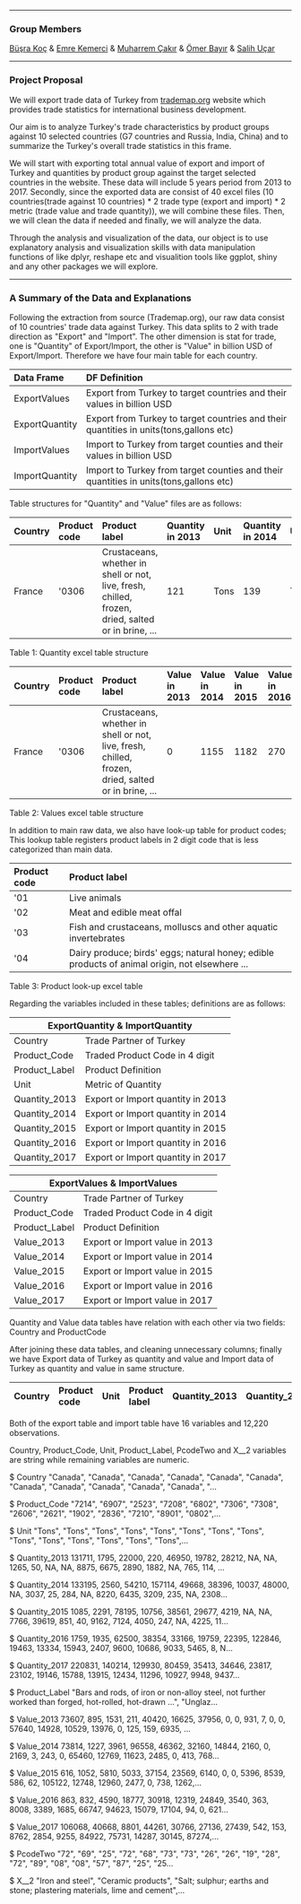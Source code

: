 ﻿***
### Group Members
[Büşra Koç](https://mef-bda503.github.io/pj18-busraakoc/) 	&	 [Emre Kemerci](https://mef-bda503.github.io/pj18-EmreKemerci/)		&	 [Muharrem Çakır](https://mef-bda503.github.io/pj18-muharremcakir81/)	&	[Ömer Bayır](https://mef-bda503.github.io/pj18-omerbayir/) 	&	[Salih Uçar](https://mef-bda503.github.io/pj18-ucarsal/)

***
### Project Proposal
We will export trade data of Turkey from [trademap.org](https://www.trademap.org/) website which provides trade statistics for international business development.


Our aim is to analyze Turkey's trade characteristics by product groups against 10 selected countries (G7 countries and Russia, India, China) and to summarize the Turkey's overall trade statistics in this frame.


We will start with exporting total annual value of export and import of Turkey and quantities by product group against the target selected countries in the website. These data will include 5 years period from 2013 to 2017.
Secondly, since the exported data are consist of 40 excel files (10 countries(trade against 10 countries) * 2 trade type (export and import) * 2 metric (trade value and trade quantity)), we will combine these files.
Then, we will clean the data if needed and finally, we will analyze the data.


Through the analysis and visualization of the data, our object is to use explanatory analysis and visualization skills with data manipulation functions of like dplyr, reshape etc and visualition tools like ggplot, shiny and any other packages we will explore.

***
### A Summary of the Data and Explanations       
Following the extraction from source (Trademap.org), our raw data consist of 10 countries' trade data against Turkey. This data splits to 2 with trade direction as "Export" and "Import". The other dimension is stat for trade, one is "Quantity" of Export/Import, the other is "Value" in billion USD of Export/Import. Therefore we have four main table for each country.


<table>
<thead>
<tr class="header">
<th align="left">Data Frame</th>
<th align="left">DF Definition</th>
</tr>
</thead>

<tbody>
<tr class="odd">
<td align="left">ExportValues</td>
<td align="left">Export from Turkey to target countries and their values in billion USD</td>
</tr>
<tr class="odd">
<td align="left">ExportQuantity</td>
<td align="left">Export from Turkey to target countries and their quantities in units(tons,gallons etc)</td>
</tr>
<tr class="odd">
<td align="left">ImportValues</td>
<td align="left">Import to Turkey from target counties and their values in billion USD</td>
</tr>
<tr class="odd">
<td align="left">ImportQuantity</td>
<td align="left">Import to Turkey from target counties and their quantities in units(tons,gallons etc)</td>
</tr>
  
</tbody>
</table> 


Table structures for "Quantity" and "Value" files are as follows:


<table>
<thead>
<tr class="header">
<th align="left">Country</th>
<th align="left">Product code</th>
<th align="left">Product label</th>
<th align="left">Quantity in 2013</th>
<th align="left">Unit</th>
<th align="left">Quantity in 2014</th>
<th align="left">Unit</th>
<th align="left">Quantity in 2015</th>
<th align="left">Unit</th>
<th align="left">Quantity in 2016</th>
<th align="left">Unit</th>
<th align="left">Quantity in 2017</th>
<th align="left">Unit</th>
</tr>
</thead>

<tbody>
<tr class="odd">
<td align="left">France</td>
<td align="left">'0306</td>
<td align="left">Crustaceans, whether in shell or not, live, fresh, chilled, frozen, dried, salted or in brine, ...</td>
<td align="left">121</td>
<td align="left">Tons</td>
<td align="left">139</td>
<td align="left">Tons</td>
<td align="left">22</td>
<td align="left">Tons</td>
<td align="left">24</td>
<td align="left">Tons</td>

</tr>
</tbody>
</table>
			 	 		 	 
Table 1: Quantity excel table structure

<table>
<thead>
<tr class="header">
<th align="left">Country</th>
<th align="left">Product code</th>
<th align="left">Product label</th>
<th align="left">Value in 2013</th>
<th align="left">Value in 2014</th>
<th align="left">Value in 2015</th>
<th align="left">Value in 2016</th>
<th align="left">Value in 2017</th>
</tr>
</thead>

<tbody>
<tr class="odd">
<td align="left">France</td>
<td align="left">'0306</td>
<td align="left">Crustaceans, whether in shell or not, live, fresh, chilled, frozen, dried, salted or in brine, ...</td>
<td align="left">0</td>
<td align="left">1155</td>
<td align="left">1182</td>
<td align="left">270</td>
<td align="left">0</td>
</tr>
</tbody>
</table>

Table 2: Values excel table structure

In addition to main raw data, we also have look-up table for product codes; This lookup table registers product labels in 2 digit code that is less categorized than main data.

<table>
<thead>
<tr class="header">
<th align="left">Product code</th>
<th align="left">Product label</th>
</tr>
</thead>

<tbody>
<tr class="odd">
<td align="left">'01</td>
<td align="left">Live animals</td>
</tr>
<tr class="odd">
<td align="left">'02</td>
<td align="left">Meat and edible meat offal</td>
</tr>
<tr class="odd">
<td align="left">'03</td>
<td align="left">Fish and crustaceans, molluscs and other aquatic invertebrates</td>
</tr>
<tr class="odd">
<td align="left">'04</td>
<td align="left">Dairy produce; birds' eggs; natural honey; edible products of animal origin, not elsewhere ...</td>
</tr>
  
</tbody>
</table>

Table 3: Product look-up excel table


Regarding the variables included in these tables; definitions are as follows:  

<table>
<thead>
<tr class="header">
<th align="center" colspan="2">ExportQuantity & ImportQuantity</th>
</tr>
</thead>
<tbody>
<tr class="odd">
<td align="left">Country</td>
<td align="left">Trade Partner of Turkey</td>
</tr>
<tr class="odd">
<td align="left">Product_Code</td>
<td align="left">Traded Product Code in 4 digit</td>
</tr>
<tr class="odd">
<td align="left">Product_Label</td>
<td align="left">Product Definition</td>
</tr>  
<tr class="odd">
<td align="left">Unit</td>
<td align="left">Metric of Quantity</td>
</tr>
<tr class="odd">
<td align="left">Quantity_2013</td>
<td align="left">Export or Import quantity in 2013</td>
</tr>
<tr class="odd">
<td align="left">Quantity_2014</td>
<td align="left">Export or Import quantity in 2014</td>
</tr>
<tr class="odd">
<td align="left">Quantity_2015</td>
<td align="left">Export or Import quantity in 2015</td>
</tr>
<tr class="odd">
<td align="left">Quantity_2016</td>
<td align="left">Export or Import quantity in 2016</td>
</tr>
<tr class="odd">
<td align="left">Quantity_2017</td>
<td align="left">Export or Import quantity in 2017</td>
</tr>  
</tbody>
</table>



<table>
<thead>
<tr class="header">
<th align="center" colspan="2">ExportValues & ImportValues</th>
</tr>
</thead>
<tbody>
<tr class="odd">
<td align="left">Country</td>
<td align="left">Trade Partner of Turkey</td>
</tr>
<tr class="odd">
<td align="left">Product_Code</td>
<td align="left">Traded Product Code in 4 digit</td>
</tr>
<tr class="odd">
<td align="left">Product_Label</td>
<td align="left">Product Definition</td>
</tr>  
<tr class="odd">
<td align="left">Value_2013</td>
<td align="left">Export or Import value in 2013</td>
</tr>
<tr class="odd">
<td align="left">Value_2014</td>
<td align="left">Export or Import value in 2014</td>
</tr>
<tr class="odd">
<td align="left">Value_2015</td>
<td align="left">Export or Import value in 2015</td>
</tr>
<tr class="odd">
<td align="left">Value_2016</td>
<td align="left">Export or Import value in 2016</td>
</tr>
<tr class="odd">
<td align="left">Value_2017</td>
<td align="left">Export or Import value in 2017</td>
</tr>
</tbody>
</table>


Quantity and Value data tables have relation with each other via two fields: Country and ProductCode


After joining these data tables, and cleaning unnecessary columns; finally we have Export data of Turkey as quantity and value and Import data of Turkey as quantity and value in same structure. 


<table>
<thead>
<tr class="header">
<th align="left">Country</th>
<th align="left">Product code</th>
<th align="left">Unit</th>
<th align="left">Product label</th>
<th align="left">Quantity_2013</th>
<th align="left">Quantity_2014</th>
<th align="left">Quantity_2015</th>
<th align="left">Quantity_2016</th>
<th align="left">Quantity_2017</th>
<th align="left">Product_Label</th>
<th align="left">Value_2013</th>
<th align="left">Value_2014</th>
<th align="left">Value_2015</th>
<th align="left">Value_2016</th>
<th align="left">Value_2017</th>
<th align="left">PcodeTwo</th>
<th align="left">X__2</th>
</tr>
</thead>
</table>



Both of the export table and import table have 16 variables and 12,220 observations.


Country, Product_Code, Unit, Product_Label, PcodeTwo and X__2 variables are string while remaining variables are numeric.




$ Country       <chr> "Canada", "Canada", "Canada", "Canada", "Canada", "Canada", "Canada", "Canada", "Canada", "Canada", "Canada", "...


$ Product_Code  <chr> "7214", "6907", "2523", "7208", "6802", "7306", "7308", "2606", "2621", "1902", "2836", "7210", "8901", "0802",...


$ Unit          <chr> "Tons", "Tons", "Tons", "Tons", "Tons", "Tons", "Tons", "Tons", "Tons", "Tons", "Tons", "Tons", "Tons", "Tons",...


$ Quantity_2013 <dbl> 131711, 1795, 22000, 220, 46950, 19782, 28212, NA, NA, 1265, 50, NA, NA, 8875, 6675, 2890, 1882, NA, 765, 114, ...


$ Quantity_2014 <dbl> 133195, 2560, 54210, 157114, 49668, 38396, 10037, 48000, NA, 3037, 25, 284, NA, 8220, 6435, 3209, 235, NA, 2308...


$ Quantity_2015 <dbl> 1085, 2291, 78195, 10756, 38561, 29677, 4219, NA, NA, 7766, 39619, 851, 40, 9162, 7124, 4050, 247, NA, 4225, 11...


$ Quantity_2016 <dbl> 1759, 1935, 62500, 38354, 33166, 19759, 22395, 122846, 19463, 13334, 15943, 2407, 9600, 10686, 9033, 5465, 8, N...


$ Quantity_2017 <dbl> 220831, 140214, 129930, 80459, 35413, 34646, 23817, 23102, 19146, 15788, 13915, 12434, 11296, 10927, 9948, 9437...


$ Product_Label <chr> "Bars and rods, of iron or non-alloy steel, not further worked than forged, hot-rolled, hot-drawn ...", "Unglaz...


$ Value_2013    <dbl> 73607, 895, 1531, 211, 40420, 16625, 37956, 0, 0, 931, 7, 0, 0, 57640, 14928, 10529, 13976, 0, 125, 159, 6935, ...


$ Value_2014    <dbl> 73814, 1227, 3961, 96558, 46362, 32160, 14844, 2160, 0, 2169, 3, 243, 0, 65460, 12769, 11623, 2485, 0, 413, 768...


$ Value_2015    <dbl> 616, 1052, 5810, 5033, 37154, 23569, 6140, 0, 0, 5396, 8539, 586, 62, 105122, 12748, 12960, 2477, 0, 738, 1262,...


$ Value_2016    <dbl> 863, 832, 4590, 18777, 30918, 12319, 24849, 3540, 363, 8008, 3389, 1685, 66747, 94623, 15079, 17104, 94, 0, 621...


$ Value_2017    <dbl> 106068, 40668, 8801, 44261, 30766, 27136, 27439, 542, 153, 8762, 2854, 9255, 84922, 75731, 14287, 30145, 87274,...


$ PcodeTwo      <chr> "72", "69", "25", "72", "68", "73", "73", "26", "26", "19", "28", "72", "89", "08", "08", "57", "87", "25", "25...


$ X__2          <chr> "Iron and steel", "Ceramic products", "Salt; sulphur; earths and stone; plastering materials, lime and cement",...